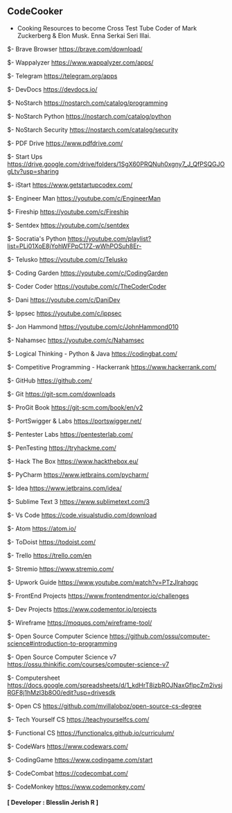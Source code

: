 ## CodeCooker
- Cooking Resources to become Cross Test Tube Coder of Mark Zuckerberg &amp; Elon Musk. Enna Serkai Seri Illai.

$- Brave Browser
https://brave.com/download/

$- Wappalyzer
https://www.wappalyzer.com/apps/

$- Telegram
https://telegram.org/apps

$- DevDocs
https://devdocs.io/

$- NoStarch
https://nostarch.com/catalog/programming

$- NoStarch Python
https://nostarch.com/catalog/python

$- NoStarch Security
https://nostarch.com/catalog/security

$- PDF Drive
https://www.pdfdrive.com/

$- Start Ups
https://drive.google.com/drive/folders/1SgX60PRQNuh0xgny7_J_QfPSQGJOgLtv?usp=sharing

$- iStart
https://www.getstartupcodex.com/

$- Engineer Man
https://youtube.com/c/EngineerMan

$- Fireship
https://youtube.com/c/Fireship

$- Sentdex
https://youtube.com/c/sentdex

$- Socratia's Python
https://youtube.com/playlist?list=PLi01XoE8jYohWFPpC17Z-wWhPOSuh8Er-

$- Telusko
https://youtube.com/c/Telusko

$- Coding Garden
https://youtube.com/c/CodingGarden

$- Coder Coder
https://youtube.com/c/TheCoderCoder

$- Dani
https://youtube.com/c/DaniDev

$- Ippsec
https://youtube.com/c/ippsec

$- Jon Hammond
https://youtube.com/c/JohnHammond010

$- Nahamsec
https://youtube.com/c/Nahamsec

$- Logical Thinking - Python & Java
https://codingbat.com/

$- Competitive Programming - Hackerrank
https://www.hackerrank.com/

$- GitHub
https://github.com/ 

$- Git
https://git-scm.com/downloads

$- ProGit Book
https://git-scm.com/book/en/v2

$- PortSwigger & Labs
https://portswigger.net/

$- Pentester Labs
https://pentesterlab.com/

$- PenTesting
https://tryhackme.com/

$- Hack The Box
https://www.hackthebox.eu/

$- PyCharm
https://www.jetbrains.com/pycharm/

$- Idea
https://www.jetbrains.com/idea/

$- Sublime Text 3
https://www.sublimetext.com/3

$- Vs Code
https://code.visualstudio.com/download

$- Atom
https://atom.io/

$- ToDoist
https://todoist.com/

$- Trello
https://trello.com/en

$- Stremio
https://www.stremio.com/

$- Upwork Guide
https://www.youtube.com/watch?v=PTzJlrahqgc

$- FrontEnd Projects
https://www.frontendmentor.io/challenges

$- Dev Projects
https://www.codementor.io/projects

$- Wireframe
https://moqups.com/wireframe-tool/

$- Open Source Computer Science
https://github.com/ossu/computer-science#introduction-to-programming

$- Open Source Computer Science v7
https://ossu.thinkific.com/courses/computer-science-v7

$- Computersheet
https://docs.google.com/spreadsheets/d/1_kdHrT8izbROJNaxGflpcZm2ivsjRGF8j1hMzl3b8O0/edit?usp=drivesdk

$- Open CS
https://github.com/mvillaloboz/open-source-cs-degree

$- Tech Yourself CS
https://teachyourselfcs.com/

$- Functional CS
https://functionalcs.github.io/curriculum/

$- CodeWars
https://www.codewars.com/

$- CodingGame
https://www.codingame.com/start

$- CodeCombat
https://codecombat.com/

$- CodeMonkey
https://www.codemonkey.com/


#### **[ Developer : Blesslin Jerish R ]**
